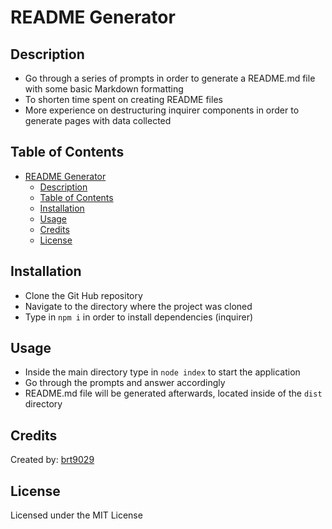 # README Generator

## Description
- Go through a series of prompts in order to generate a README.md file with some basic Markdown formatting
- To shorten time spent on creating README files
- More experience on destructuring inquirer components in order to generate pages with data collected


## Table of Contents
- [README Generator](#readme-generator)
  - [Description](#description)
  - [Table of Contents](#table-of-contents)
  - [Installation](#installation)
  - [Usage](#usage)
  - [Credits](#credits)
  - [License](#license)

## Installation
- Clone the Git Hub repository
- Navigate to the directory where the project was cloned
- Type in ```npm i``` in order to install dependencies (inquirer)

## Usage
- Inside the main directory type in ```node index``` to start the application
- Go through the prompts and answer accordingly
- README.md file will be generated afterwards, located inside of the ```dist``` directory

## Credits
Created by: [brt9029](wwww.github.com/brt9029 "GitHub Profile Link")

## License
Licensed under the MIT License